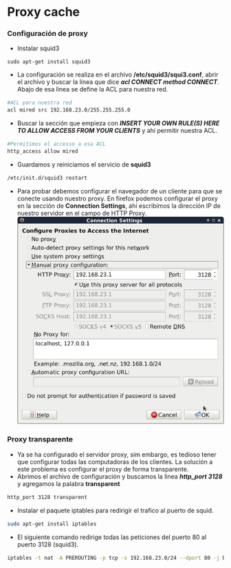 # Proxy cache
### Configuración de proxy
* Instalar squid3
```
sudo apt-get install squid3
```
* La configuración se realiza en el archivo **/etc/squid3/squi3.conf**, abrir el archivo y buscar la linea que dice ***acl CONNECT method CONNECT***. Abajo de esa linea se define la ACL para nuestra red.
```bash
#ACL para nuestra red
acl mired src 192.168.23.0/255.255.255.0
```
* Buscar la sección que empieza con ***INSERT YOUR OWN RULE(S) HERE TO ALLOW ACCESS FROM YOUR CLIENTS*** y ahí permitir nuestra ACL.
```bash
#Permitimos el accesso a esa ACL
http_access allow mired
```
* Guardamos y reiniciamos el servicio de **squid3**
```bash
/etc/init.d/squid3 restart
```
* Para probar debemos configurar el navegador de un cliente para que se conecte usando nuestro proxy. En firefox podemos configurar el proxy en la sección de **Connection Settings**, ahí escribimos la dirección IP de nuestro servidor en el campo de HTTP Proxy.
![Image of Yaktocat](proxy1.png)

### Proxy transparente
* Ya se ha configurado el servidor proxy, sim embargo, es tedioso tener que configurar todas las computadoras de los clientes. La solución a este problema es configurar el proxy de forma transparente.
* Abrimos el archivo de configuración y buscamos la linea ***http_port 3128*** y agregamos la palabra **transparent**
```bash
http_port 3128 transparent
```
* Instalar el paquete iptables para redirigir el trafico al puerto de squid.
```bash
sudo apt-get install iptables
```
* El siguiente comando redirige todas las peticiones del puerto 80 al puerto 3128 (squid3).
```bash
iptables -t nat -A PREROUTING -p tcp -s 192.168.23.0/24 --dport 80 -j DNAT --to 192.168.23.1:3128
```
